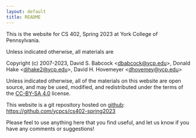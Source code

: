 ```yaml
---
layout: default
title: README
---
```


This is the website for CS 402, Spring 2023 at York College of
Pennsylvania.

Unless indicated otherwise, all materials are

Copyright (c) 2007-2023, David S. Babcock &lt;<dbabcock@ycp.edu>&gt;, Donald Hake &lt;<djhake2@ycp.edu>&gt;, David H. Hovemeyer &lt;<dhovemey@ycp.edu>&gt;

Unless indicated otherwise, all of the materials on this website are open source, and may be used, modified, and redistributed under the terms of the [CC-BY-SA 4.0](http://creativecommons.org/licenses/by-sa/4.0/) license.

This website is a git repository hosted on [github](https://github.com): <https://github.com/ycpcs/cs402-spring2023>

Please feel to use anything here that you find useful,
and let us know if you have any comments or suggestions!
